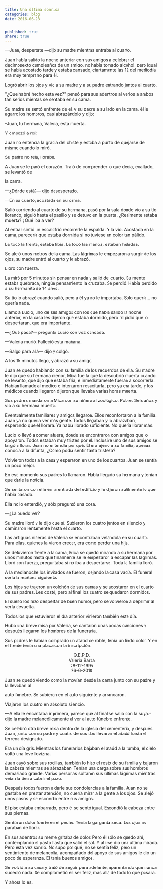 ```yaml
---
title: Una última sonrisa
categories: blog
date: 2016-06-28


published: true
share: true
---
```

—Juan, despertate —dijo su madre mientras entraba al cuarto.

Juan había salido la noche anterior con sus amigos a celebrar el decimosexto cumpleaños de un amigo, no había tomado alcohol, pero igual se había acostado tarde y estaba cansado, ciartamente las 12 del mediodía era muy temprano para él.

Logró abrir los ojos y vio a su madre y a su padre entrando juntos al cuarto.

"¿Que habré hecho esta vez?" pensó para sus adentros al verlos a ambos tan serios mientas se sentaba en su cama.

Su madre se sentó enfrente de el, y su padre a su lado en la cama, él le agarro los hombros, casi abrazándolo y dijo:

-Juan, tu hermana, Valeria, está muerta.

Y empezó a reír.

Juan no entendía la gracia del chiste y estaba a punto de quejarse del mismo cuando lo miró.

Su padre no reía, lloraba.

A Juan se le paró el corazón. Trató de comprender lo que decía, exaltado, se levantó de 

la cama.

—¿Dónde está?— dijo desesperado.

—En su cuarto, acostada en su cama.

Salió corriendo al cuarto de su hermana, pasó por la sala donde vio a su tío llorando, siguió hasta el pasillo y se detuvo en la puerta. ¿Realmente estaba muerta? ¿Qué iba a ver?

Al entrar sintió un escalofrió recorrerle la espalda. Y la vio. Acostada en la cama, parecería que estaba dormida si no tuviese un color tan pálido.

Le tocó la frente, estaba tibia. Le tocó las manos, estaban heladas.

Se alejó unos metros de la cama. Las lágrimas le empezaron a surgir de los ojos, su madre entró al cuarto y lo abrazó.

Lloró con fuerza.

La miró por 5 minutos sin pensar en nada y salió del cuarto. Su mente estaba quebrada, ningún pensamiento la cruzaba. Se perdió. Había perdido a su hermanita de 14 años.

Su tío lo abrazó cuando salió, pero a él ya no le importaba. Solo quería… no quería nada. 

Llamó a Lucio, uno de sus amigos con los que había salido la noche anterior, en la casa les dijeron que estaba dormido, pero 'rl pidió que lo despertaran, que era importante.

—¿Qué pasa?— pregunto Lucio con voz cansada.

—Valeria murió. Falleció esta mañana.

—Salgo para allá— dijo y colgó.

A los 15 minutos llego, y abrazó a su amigo.

Juan se quedo hablando con su familia de los recuerdos de ella. Su madre le dijo que su hermana menor, Mica fue la que la descubrió muerta cuando se levanto, que dijo que estaba fría, e inmediatamente fueran a socorrerla. Habían llamado al medico e intentaron resucitarla, pero ya era tarde, y los médicos cuando llegaron dijeron que llevaba varias horas muerta.

Sus padres mandaron a Mica con su niñera al zoológico. Pobre. Seis años y vio a su hermana muerta.

Eventualmente familiares y amigos llegaron. Ellos reconfortaron a la familia. Juan ya no quería ver más gente. Todos llegaban y lo abrazaban, esperando que él llorara. Ya había llorado suficiente. No quería llorar más.

Lucio lo llevó a comer afuera, donde se encontraron con amigos que lo apoyaron. Todos estaban muy tristes por el. Inclusive uno de sus amigos se largó a llorar. Juan no entendía por qué. Él era ajeno a su familia, apenas conocía a la difunta, ¿Cómo podía sentir tanta tristeza?

Volvieron todos a la casa y esperaron en uno de los cuartos. Juan se sentía un poco mejor.

En ese momento sus padres lo llamaron. Había llegado su hermana y tenían que darle la noticia.

Se sentaron con ella en la entrada del edificio y le dijeron sutilmente lo que había pasado.

Ella no lo entendió, y sólo preguntó una cosa.

—¿La puedo ver?

Su madre lloró y le dijo que sí. Subieron los cuatro juntos en silencio y caminaron lentamente hasta el cuarto.

Las antiguas niñeras de Valeria se encontraban velándola en su cuarto. Para ellas, quienes la vieron crecer, era como perder una hija.

Se detuvieron frente a la cama, Mica se quedó mirando a su hermana por unos minutos hasta que finalmente se le empezaron a escapar las lágrimas. Lloró con fuerza, preguntaba si no iba a despertarse. Toda la familia lloró.

A la medianoche los invitados se fueron, dejando la casa vacía. El funeral sería la mañana siguiente.

Los hijos se trajeron un colchón de sus camas y se acostaron en el cuarto de sus padres. Les costó, pero al final los cuatro se quedaron dormidos.

El sueño los hizo despertar de buen humor, pero se volvieron a deprimir al verla devuelta.

Todos los que estuvieron el día anterior vinieron también este día.

Hubo una breve misa por Valeria, se cantaron unas pocas canciones y después llegaron los hombres de la funeraria.

Sus padres le habían comprado un ataúd de roble, tenía un lindo color. Y en el frente tenía una placa con la inscripción: 

<p style="text-align: center;">
Q.E.P.D.<br>
Valeria Barsa<br>
28-12-1995<br>
26-6-2010
</p>

Juan se quedó viendo como la movían desde la cama junto con su padre y la llevaban al 

auto fúnebre. Se subieron en el auto siguiente y arrancaron.

Viajaron los cuatro en absoluto silencio.

—A ella le encantaba ir primera, parece que al final se salió con la suya.-dijo la madre melancólicamente al ver al auto fúnebre enfrente.

Se celebró otra breve misa dentro de la iglesia del cementerio, y después Juan, junto con su padre y cuatro de sus tíos llevaron el ataúd hasta el terreno designado.

Era un día gris. Mientras los funerarios bajaban el ataúd a la tumba, el cielo soltó una leve llovizna.

Juan cayó sobre sus rodillas, también lo hizo el resto de su familia y bajaron la cabeza mientras se abrazaban. Tenían una carga sobre sus hombros demasiado grande. Varias personas soltaron sus últimas lágrimas mientras veían la tierra cubrir el pozo.

Después todos fueron a darle sus condolencias a la familia. Juan no se gastaba en prestar atención, no quería mirar a la gente a los ojos. Se alejó unos pasos y se escondió entre sus amigos.

El piso estaba embarrado, pero él se sentó igual. Escondió la cabeza entre sus piernas. 

Sentía un dolor fuerte en el pecho. Tenía la garganta seca. Los ojos no paraban de llorar.

En sus adentros su mente gritaba de dolor. Pero él sólo se quedo ahí, contemplando el pasto hasta que salió el sol. Y al irse dio una última mirada. Pero esta vez sonrió. No supo por qué, no se sentía feliz, pero un sentimiento de melancolía, acompañado del apoyo de sus amigos le dio un poco de esperanza. El tenía buenos amigos.

Se volvió a su casa y trató de seguir para adelante, aparentando que nunca sucedió nada. Se comprometió en ser feliz, mas allá de todo lo que pasara.

Y ahora lo es.
